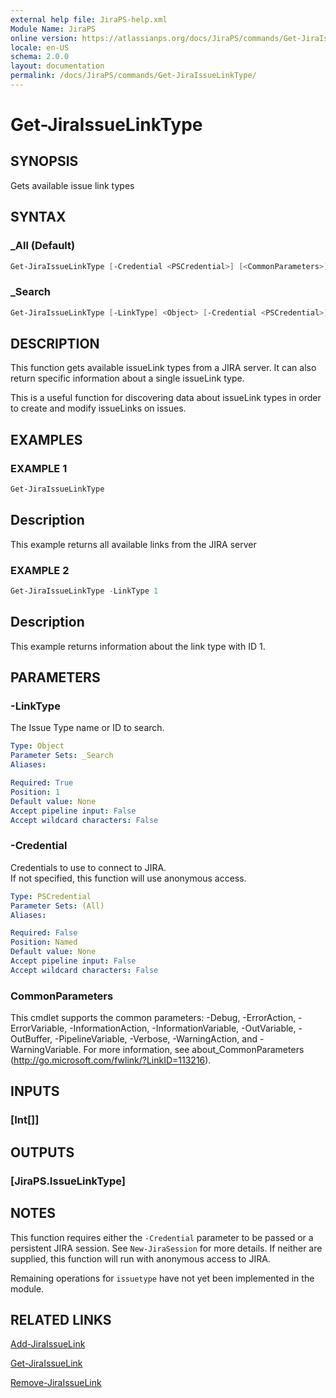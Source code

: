 ```yaml
---
external help file: JiraPS-help.xml
Module Name: JiraPS
online version: https://atlassianps.org/docs/JiraPS/commands/Get-JiraIssueLinkType/
locale: en-US
schema: 2.0.0
layout: documentation
permalink: /docs/JiraPS/commands/Get-JiraIssueLinkType/
---
```

# Get-JiraIssueLinkType

## SYNOPSIS

Gets available issue link types

## SYNTAX

### _All (Default)

```powershell
Get-JiraIssueLinkType [-Credential <PSCredential>] [<CommonParameters>]
```

### _Search

```powershell
Get-JiraIssueLinkType [-LinkType] <Object> [-Credential <PSCredential>] [<CommonParameters>]
```

## DESCRIPTION

This function gets available issueLink types from a JIRA server.
It can also return specific information about a single issueLink type.

This is a useful function for discovering data about issueLink types in order to create and modify issueLinks on issues.

## EXAMPLES

### EXAMPLE 1

```powershell
Get-JiraIssueLinkType
```

Description  
 -----------  
This example returns all available links from the JIRA server

### EXAMPLE 2

```powershell
Get-JiraIssueLinkType -LinkType 1
```

Description  
 -----------  
This example returns information about the link type with ID 1.

## PARAMETERS

### -LinkType

The Issue Type name or ID to search.

```yaml
Type: Object
Parameter Sets: _Search
Aliases:

Required: True
Position: 1
Default value: None
Accept pipeline input: False
Accept wildcard characters: False
```

### -Credential

Credentials to use to connect to JIRA.  
If not specified, this function will use anonymous access.

```yaml
Type: PSCredential
Parameter Sets: (All)
Aliases:

Required: False
Position: Named
Default value: None
Accept pipeline input: False
Accept wildcard characters: False
```

### CommonParameters

This cmdlet supports the common parameters: -Debug, -ErrorAction, -ErrorVariable, -InformationAction, -InformationVariable, -OutVariable, -OutBuffer, -PipelineVariable, -Verbose, -WarningAction, and -WarningVariable.
For more information, see about_CommonParameters (http://go.microsoft.com/fwlink/?LinkID=113216).

## INPUTS

### [Int[]]

## OUTPUTS

### [JiraPS.IssueLinkType]

## NOTES

This function requires either the `-Credential` parameter to be passed or a persistent JIRA session.
See `New-JiraSession` for more details.
If neither are supplied, this function will run with anonymous access to JIRA.

Remaining operations for `issuetype` have not yet been implemented in the module.

## RELATED LINKS

[Add-JiraIssueLink](../Add-JiraIssueLink/)

[Get-JiraIssueLink](../Get-JiraIssueLink/)

[Remove-JiraIssueLink](../Remove-JiraIssueLink/)
